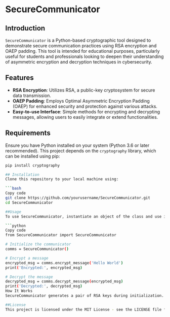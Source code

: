 # SecureCommunicator

## Introduction
`SecureCommunicator` is a Python-based cryptographic tool designed to demonstrate secure communication practices using RSA encryption and OAEP padding. This tool is intended for educational purposes, particularly useful for students and professionals looking to deepen their understanding of asymmetric encryption and decryption techniques in cybersecurity.

## Features
- **RSA Encryption**: Utilizes RSA, a public-key cryptosystem for secure data transmission.
- **OAEP Padding**: Employs Optimal Asymmetric Encryption Padding (OAEP) for enhanced security and protection against various attacks.
- **Easy-to-use Interface**: Simple methods for encrypting and decrypting messages, allowing users to easily integrate or extend functionalities.

## Requirements
Ensure you have Python installed on your system (Python 3.6 or later recommended). This project depends on the `cryptography` library, which can be installed using pip:

```bash
pip install cryptography

## Installation
Clone this repository to your local machine using:

```bash
Copy code
git clone https://github.com/yourusername/SecureCommunicator.git
cd SecureCommunicator

##Usage
To use SecureCommunicator, instantiate an object of the class and use it to encrypt or decrypt messages. Here is a quick example:

```python
Copy code
from SecureCommunicator import SecureCommunicator

# Initialize the communicator
comms = SecureCommunicator()

# Encrypt a message
encrypted_msg = comms.encrypt_message('Hello World')
print('Encrypted:', encrypted_msg)

# Decrypt the message
decrypted_msg = comms.decrypt_message(encrypted_msg)
print('Decrypted:', decrypted_msg)
How It Works
SecureCommunicator generates a pair of RSA keys during initialization. The public key is used for encrypting messages, while the private key is used for decrypting. OAEP padding is added to the encryption process to ensure security against chosen ciphertext attacks.

##License
This project is licensed under the MIT License - see the LICENSE file for details.
